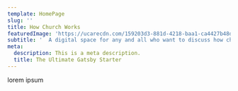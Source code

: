 ```yaml
---
template: HomePage
slug: ''
title: How Church Works
featuredImage: 'https://ucarecdn.com/159203d3-881d-4218-baa1-ca4427b48d0d/'
subtitle: '  A digital space for any and all who want to discuss how church should actually work.'
meta:
  description: This is a meta description.
  title: The Ultimate Gatsby Starter
---
```

lorem ipsum
